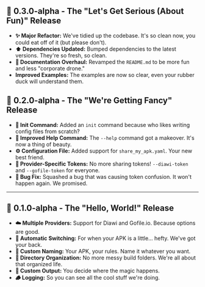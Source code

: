 ## 🚀 0.3.0-alpha - The "Let's Get Serious (About Fun)" Release

-   **✨ Major Refactor:** We've tidied up the codebase. It's so clean now, you could eat off of it (but please don't).
-   **⬆️ Dependencies Updated:** Bumped dependencies to the latest versions. They're so fresh, so clean.
-   **📝 Documentation Overhaul:** Revamped the `README.md` to be more fun and less "corporate drone."
-   **Improved Examples:** The examples are now so clear, even your rubber duck will understand them.

## 🎉 0.2.0-alpha - The "We're Getting Fancy" Release

-   **🚀 Init Command:** Added an `init` command because who likes writing config files from scratch?
-   **🎨 Improved Help Command:** The `--help` command got a makeover. It's now a thing of beauty.
-   **⚙️ Configuration File:** Added support for `share_my_apk.yaml`. Your new best friend.
-   **🔑 Provider-Specific Tokens:** No more sharing tokens! `--diawi-token` and `--gofile-token` for everyone.
-   **🐛 Bug Fix:** Squashed a bug that was causing token confusion. It won't happen again. We promised.

---

## 🐣 0.1.0-alpha - The "Hello, World!" Release

-   **☁️ Multiple Providers:** Support for Diawi and Gofile.io. Because options are good.
-   **🔄 Automatic Switching:** For when your APK is a little... hefty. We've got your back.
-   **🎨 Custom Naming:** Your APK, your rules. Name it whatever you want.
-   **📁 Directory Organization:** No more messy build folders. We're all about that organized life.
-   **📝 Custom Output:** You decide where the magic happens.
-   **🪵 Logging:** So you can see all the cool stuff we're doing.
